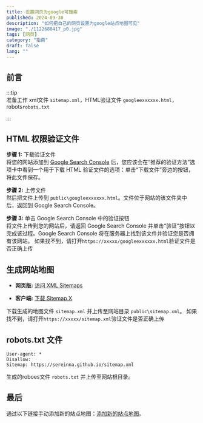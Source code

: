 ```yaml
---
title: 设置网页为google可搜索
published: 2024-09-30
description: "如何把自己的网页设置为google站点地图可见"
image: "./1122688417_p0.jpg"
tags: [网页]
category: "指南"
draft: false
lang: ""
---
```


## 前言  

:::tip  
准备工作 xml文件 `sitemap.xml`，HTML验证文件 `googleexxxxxx.html`，robots`robots.txt`  

:::  

## HTML 权限验证文件  

**步骤 1:** 下载验证文件  
将您的网站添加到 [Google Search Console](https://search.google.com/search-console) 后，您应该会在“推荐的验证方法”选项卡中看到一个用于下载 HTML 验证文件的选项：单击“下载文件”旁边的按钮，将此文件保存。

**步骤 2:** 上传文件  
然后把文件上传到 `public\googleexxxxxx.html`。文件位于网站的该文件夹中后，返回到 Google Search Console。  

**步骤 3:** 单击 Google Search Console 中的验证按钮  
将文件上传到您的网站后，请返回 Google Search Console 并单击“验证”按钮以完成该过程。Google Search Console 将在服务器上找到该文件并验证您是否拥有该网站。
如果找不到，请打开`https://xxxxx/googleexxxxxx.html`验证文件是否正确上传 


## 生成网站地图  

- **网页版:** [访问 XML Sitemaps](http://www.xml-sitemaps.com/)  
  
- **客户端:** [下载 Sitemap X](http://cn.sitemapx.com/)  

下载生成的地图文件 `sitemap.xml` 并上传至网站目录 `public\sitemap.xml`。
如果找不到，请打开`https://xxxxx/sitemap.xml`验证文件是否正确上传 


## robots.txt 文件  

```plaintext  
User-agent: *  
Disallow:  
Sitemap: https://sereinna.github.io/sitemap.xml
```
生成的roboes文件 `robots.txt` 并上传至网站根目录。


## 最后
通过以下链接手动添加新的站点地图：[添加新的站点地图](https://search.google.com/search-console/sitemaps)。  